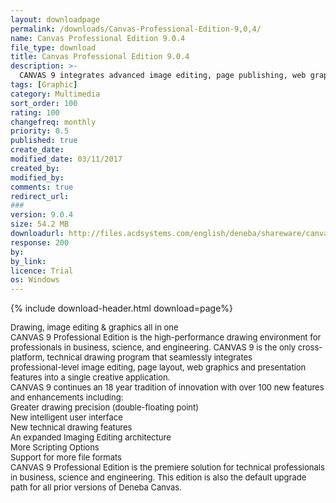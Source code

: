```yaml
---
layout: downloadpage
permalink: /downloads/Canvas-Professional-Edition-9,0,4/
name: Canvas Professional Edition 9.0.4
file_type: download
title: Canvas Professional Edition 9.0.4
description: >-
  CANVAS 9 integrates advanced image editing, page publishing, web graphics and presentation features into a single creative application
tags: [Graphic]
category: Multimedia
sort_order: 100
rating: 100
changefreq: monthly
priority: 0.5
published: true
create_date: 
modified_date: 03/11/2017
created_by: 
modified_by: 
comments: true
redirect_url: 
### 
version: 9.0.4
size: 54.2 MB
downloadurl: http://files.acdsystems.com/english/deneba/shareware/canvaspc/canvas.exe
response: 200
by: 
by_link: 
licence: Trial
os: Windows
---
```


{% include download-header.html download=page%}

<p style="fix-download-text !important">
<p><font size="2">Drawing, image editing &amp; graphics all in one <br />
CANVAS 9 Professional Edition is the high-performance drawing environment for professionals in business, science, and engineering. CANVAS 9 is the only cross-platform, technical drawing program that seamlessly integrates <br />
professional-level image editing, page layout, web graphics and presentation features into a single creative application. <br />
CANVAS 9 continues an 18 year tradition of innovation with over 100 new features and enhancements including: <br />
Greater drawing precision (double-floating point) <br />
New intelligent user interface <br />
New technical drawing features <br />
An expanded Imaging Editing architecture <br />
More Scripting Options <br />
Support for more file formats <br />
CANVAS 9 Professional Edition is the premiere solution for technical professionals in business, science and engineering. This edition is also the default upgrade path for all prior versions of Deneba Canvas.</font></p></p>
